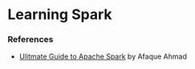 # Learning Spark

### References
- [Ulitmate Guide to Apache Spark](https://www.youtube.com/playlist?list=PLWAuYt0wgRcLCtWzUxNg4BjnYlCZNEVth) by Afaque Ahmad


